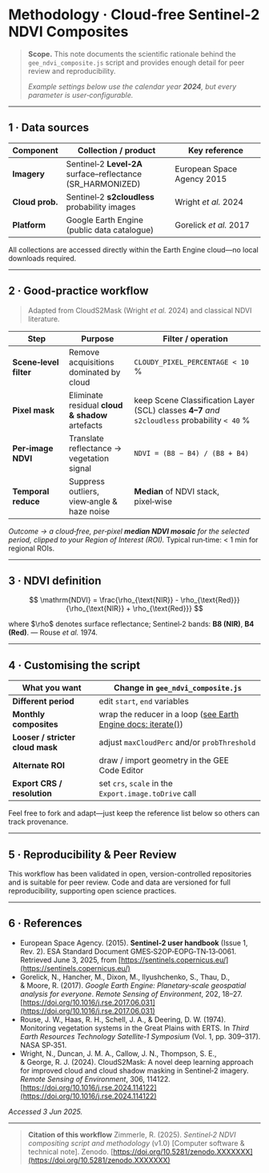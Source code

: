 # Methodology · Cloud‑free Sentinel‑2 NDVI Composites

> **Scope.** This note documents the scientific rationale behind the `gee_ndvi_composite.js` script and provides enough detail for peer review and reproducibility.
>
> *Example settings below use the calendar year **2024**, but every parameter is user‑configurable.*

---

## 1 · Data sources

| Component       | Collection / product                                         | Key reference              |
| --------------- | ------------------------------------------------------------ | -------------------------- |
| **Imagery**     | Sentinel‑2 **Level‑2A** surface–reflectance (SR\_HARMONIZED) | European Space Agency 2015 |
| **Cloud prob.** | Sentinel‑2 **s2cloudless** probability images                | Wright *et al.* 2024       |
| **Platform**    | Google Earth Engine (public data catalogue)                  | Gorelick *et al.* 2017     |

All collections are accessed directly within the Earth Engine cloud—no local downloads required.

---

## 2 · Good‑practice workflow

> Adapted from CloudS2Mask (Wright *et al.* 2024) and classical NDVI literature.

| Step                   | Purpose                                         | Filter / operation                                                                             |
| ---------------------- | ----------------------------------------------- | ---------------------------------------------------------------------------------------------- |
| **Scene‑level filter** | Remove acquisitions dominated by cloud          | `CLOUDY_PIXEL_PERCENTAGE < 10` %                                                               |
| **Pixel mask**         | Eliminate residual **cloud & shadow** artefacts | keep Scene Classification Layer (SCL) classes **4–7** *and* `s2cloudless` probability `< 40` % |
| **Per‑image NDVI**     | Translate reflectance → vegetation signal       | `NDVI = (B8 − B4) / (B8 + B4)`                                                                 |
| **Temporal reduce**    | Suppress outliers, view‑angle & haze noise      | **Median** of NDVI stack, pixel‑wise                                                           |

*Outcome → a cloud‑free, per‑pixel **median NDVI mosaic** for the selected period, clipped to your Region of Interest (ROI).* Typical run‑time: < 1 min for regional ROIs.

---

## 3 · NDVI definition

$$
\mathrm{NDVI} = \frac{\rho_{\text{NIR}} - \rho_{\text{Red}}}{\rho_{\text{NIR}} + \rho_{\text{Red}}}
$$

where \$\rho\$ denotes surface reflectance; Sentinel‑2 bands: **B8 (NIR)**, **B4 (Red)**. — Rouse *et al.* 1974.

---

## 4 · Customising the script

| What you want                    | Change in `gee_ndvi_composite.js`                                                                                                         |
| -------------------------------- | ----------------------------------------------------------------------------------------------------------------------------------------- |
| **Different period**             | edit `start`, `end` variables                                                                                                             |
| **Monthly composites**           | wrap the reducer in a loop ([see Earth Engine docs: iterate()](https://developers.google.com/earth-engine/guides/aggregations#iteration)) |
| **Looser / stricter cloud mask** | adjust `maxCloudPerc` and/or `probThreshold`                                                                                              |
| **Alternate ROI**                | draw / import geometry in the GEE Code Editor                                                                                             |
| **Export CRS / resolution**      | set `crs`, `scale` in the `Export.image.toDrive` call                                                                                     |

Feel free to fork and adapt—just keep the reference list below so others can track provenance.

---

## 5 · Reproducibility & Peer Review

This workflow has been validated in open, version-controlled repositories and is suitable for peer review. Code and data are versioned for full reproducibility, supporting open science practices.

---

## 6 · References

* European Space Agency. (2015). **Sentinel‑2 user handbook** (Issue 1, Rev. 2). ESA Standard Document GMES‑S2OP‑EOPG‑TN‑13‑0061. Retrieved June 3, 2025, from [https://sentinels.copernicus.eu/](https://sentinels.copernicus.eu/)
* Gorelick, N., Hancher, M., Dixon, M., Ilyushchenko, S., Thau, D., & Moore, R. (2017). *Google Earth Engine: Planetary‑scale geospatial analysis for everyone*. *Remote Sensing of Environment*, 202, 18–27. [https://doi.org/10.1016/j.rse.2017.06.031](https://doi.org/10.1016/j.rse.2017.06.031)
* Rouse, J. W., Haas, R. H., Schell, J. A., & Deering, D. W. (1974). Monitoring vegetation systems in the Great Plains with ERTS. In *Third Earth Resources Technology Satellite‑1 Symposium* (Vol. 1, pp. 309–317). NASA SP‑351.
* Wright, N., Duncan, J. M. A., Callow, J. N., Thompson, S. E., & George, R. J. (2024). CloudS2Mask: A novel deep learning approach for improved cloud and cloud shadow masking in Sentinel‑2 imagery. *Remote Sensing of Environment*, 306, 114122. [https://doi.org/10.1016/j.rse.2024.114122](https://doi.org/10.1016/j.rse.2024.114122)

*Accessed 3 Jun 2025.*

---

> **Citation of this workflow**
> Zimmerle, R. (2025). *Sentinel‑2 NDVI compositing script and methodology* (v1.0) \[Computer software & technical note]. Zenodo. [https://doi.org/10.5281/zenodo.XXXXXXX](https://doi.org/10.5281/zenodo.XXXXXXX)
